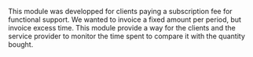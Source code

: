 
This module was developped for clients paying a subscription fee for functional support. We wanted to invoice a fixed amount per period, but invoice excess time.
This module provide a way for the clients and the service provider to monitor the time spent to compare it with the quantity bought.



